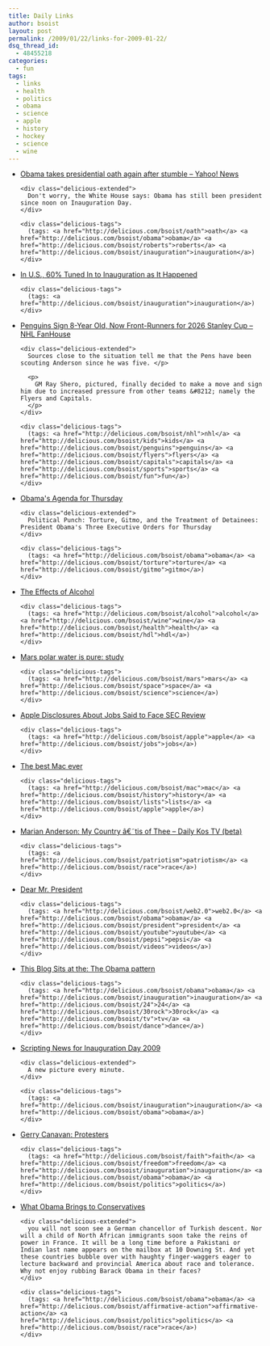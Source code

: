 ```yaml
---
title: Daily Links
author: bsoist
layout: post
permalink: /2009/01/22/links-for-2009-01-22/
dsq_thread_id:
  - 48455218
categories:
  - fun
tags:
  - links
  - health
  - politics
  - obama
  - science
  - apple
  - history
  - hockey
  - science
  - wine
---
```

<ul class="delicious">
  <li>
    <div class="delicious-link">
      <a href="http://news.yahoo.com/s/ap/20090122/ap_on_go_pr_wh/obama_oath_do_over_7">Obama takes presidential oath again after stumble &#8211; Yahoo! News</a>
    </div>
    
    <div class="delicious-extended">
      Don't worry, the White House says: Obama has still been president since noon on Inauguration Day.
    </div>
    
    <div class="delicious-tags">
      (tags: <a href="http://delicious.com/bsoist/oath">oath</a> <a href="http://delicious.com/bsoist/obama">obama</a> <a href="http://delicious.com/bsoist/roberts">roberts</a> <a href="http://delicious.com/bsoist/inauguration">inauguration</a>)
    </div>
  </li>
  
  <li>
    <div class="delicious-link">
      <a href="http://www.gallup.com/poll/113920/Tuned-Inauguration-Happened.aspx">In U.S., 60% Tuned In to Inauguration as It Happened</a>
    </div>
    
    <div class="delicious-tags">
      (tags: <a href="http://delicious.com/bsoist/inauguration">inauguration</a>)
    </div>
  </li>
  
  <li>
    <div class="delicious-link">
      <a href="http://nhl.fanhouse.com/2009/01/21/penguins-sign-8-year-old-now-front-runners-for-2026-stanley-cup/">Penguins Sign 8-Year Old, Now Front-Runners for 2026 Stanley Cup &#8211; NHL FanHouse</a>
    </div>
    
    <div class="delicious-extended">
      Sources close to the situation tell me that the Pens have been scouting Anderson since he was five. </p> 
      
      <p>
        GM Ray Shero, pictured, finally decided to make a move and sign him due to increased pressure from other teams &#8212; namely the Flyers and Capitals.
      </p>
    </div>
    
    <div class="delicious-tags">
      (tags: <a href="http://delicious.com/bsoist/nhl">nhl</a> <a href="http://delicious.com/bsoist/kids">kids</a> <a href="http://delicious.com/bsoist/penguins">penguins</a> <a href="http://delicious.com/bsoist/flyers">flyers</a> <a href="http://delicious.com/bsoist/capitals">capitals</a> <a href="http://delicious.com/bsoist/sports">sports</a> <a href="http://delicious.com/bsoist/fun">fun</a>)
    </div>
  </li>
  
  <li>
    <div class="delicious-link">
      <a href="http://blogs.abcnews.com/politicalpunch/2009/01/torture-gitmo-a.html">Obama's Agenda for Thursday</a>
    </div>
    
    <div class="delicious-extended">
      Political Punch: Torture, Gitmo, and the Treatment of Detainees: President Obama's Three Executive Orders for Thursday
    </div>
    
    <div class="delicious-tags">
      (tags: <a href="http://delicious.com/bsoist/obama">obama</a> <a href="http://delicious.com/bsoist/torture">torture</a> <a href="http://delicious.com/bsoist/gitmo">gitmo</a>)
    </div>
  </li>
  
  <li>
    <div class="delicious-link">
      <a href="http://www.cbc.ca/national/blog/video/healtheducation/the_effects_of_alcohol.html">The Effects of Alcohol</a>
    </div>
    
    <div class="delicious-tags">
      (tags: <a href="http://delicious.com/bsoist/alcohol">alcohol</a> <a href="http://delicious.com/bsoist/wine">wine</a> <a href="http://delicious.com/bsoist/health">health</a> <a href="http://delicious.com/bsoist/hdl">hdl</a>)
    </div>
  </li>
  
  <li>
    <div class="delicious-link">
      <a href="http://www.physorg.com/news151676005.html">Mars polar water is pure: study</a>
    </div>
    
    <div class="delicious-tags">
      (tags: <a href="http://delicious.com/bsoist/mars">mars</a> <a href="http://delicious.com/bsoist/space">space</a> <a href="http://delicious.com/bsoist/science">science</a>)
    </div>
  </li>
  
  <li>
    <div class="delicious-link">
      <a href="http://www.bloomberg.com/apps/news?pid=newsarchive&sid=aDL78iMCdOzk">Apple Disclosures About Jobs Said to Face SEC Review</a>
    </div>
    
    <div class="delicious-tags">
      (tags: <a href="http://delicious.com/bsoist/apple">apple</a> <a href="http://delicious.com/bsoist/jobs">jobs</a>)
    </div>
  </li>
  
  <li>
    <div class="delicious-link">
      <a href="http://www.macworld.com/article/138328/2009/01/macat25_bestmac.html?lsrc=rss_weblogs_editors">The best Mac ever</a>
    </div>
    
    <div class="delicious-tags">
      (tags: <a href="http://delicious.com/bsoist/mac">mac</a> <a href="http://delicious.com/bsoist/history">history</a> <a href="http://delicious.com/bsoist/lists">lists</a> <a href="http://delicious.com/bsoist/apple">apple</a>)
    </div>
  </li>
  
  <li>
    <div class="delicious-link">
      <a href="http://www.dailykostv.com/v/000167.html">Marian Anderson: My Country â€˜tis of Thee &#8211; Daily Kos TV (beta)</a>
    </div>
    
    <div class="delicious-tags">
      (tags: <a href="http://delicious.com/bsoist/patriotism">patriotism</a> <a href="http://delicious.com/bsoist/race">race</a>)
    </div>
  </li>
  
  <li>
    <div class="delicious-link">
      <a href="http://www.refresheverything.com/">Dear Mr. President</a>
    </div>
    
    <div class="delicious-tags">
      (tags: <a href="http://delicious.com/bsoist/web2.0">web2.0</a> <a href="http://delicious.com/bsoist/obama">obama</a> <a href="http://delicious.com/bsoist/president">president</a> <a href="http://delicious.com/bsoist/youtube">youtube</a> <a href="http://delicious.com/bsoist/pepsi">pepsi</a> <a href="http://delicious.com/bsoist/videos">videos</a>)
    </div>
  </li>
  
  <li>
    <div class="delicious-link">
      <a href="http://www.cultureby.com/trilogy/2009/01/the-obama-pattern.html">This Blog Sits at the: The Obama pattern</a>
    </div>
    
    <div class="delicious-tags">
      (tags: <a href="http://delicious.com/bsoist/obama">obama</a> <a href="http://delicious.com/bsoist/inauguration">inauguration</a> <a href="http://delicious.com/bsoist/24">24</a> <a href="http://delicious.com/bsoist/30rock">30rock</a> <a href="http://delicious.com/bsoist/tv">tv</a> <a href="http://delicious.com/bsoist/dance">dance</a>)
    </div>
  </li>
  
  <li>
    <div class="delicious-link">
      <a href="http://scripting.com/defaultinaug2009.html">Scripting News for Inauguration Day 2009</a>
    </div>
    
    <div class="delicious-extended">
      A new picture every minute.
    </div>
    
    <div class="delicious-tags">
      (tags: <a href="http://delicious.com/bsoist/inauguration">inauguration</a> <a href="http://delicious.com/bsoist/obama">obama</a>)
    </div>
  </li>
  
  <li>
    <div class="delicious-link">
      <a href="http://gerrycanavan.blogspot.com/2009/01/protesters.html">Gerry Canavan: Protesters</a>
    </div>
    
    <div class="delicious-tags">
      (tags: <a href="http://delicious.com/bsoist/faith">faith</a> <a href="http://delicious.com/bsoist/freedom">freedom</a> <a href="http://delicious.com/bsoist/inauguration">inauguration</a> <a href="http://delicious.com/bsoist/obama">obama</a> <a href="http://delicious.com/bsoist/politics">politics</a>)
    </div>
  </li>
  
  <li>
    <div class="delicious-link">
      <a href="http://article.nationalreview.com/?q=NTcwMTI1M2RmZDM5NDQyZmRkNmI2ZTAzZDdhZmY4ZGY=">What Obama Brings to Conservatives</a>
    </div>
    
    <div class="delicious-extended">
      you will not soon see a German chancellor of Turkish descent. Nor will a child of North African immigrants soon take the reins of power in France. It will be a long time before a Pakistani or Indian last name appears on the mailbox at 10 Downing St. And yet these countries bubble over with haughty finger-waggers eager to lecture backward and provincial America about race and tolerance. Why not enjoy rubbing Barack Obama in their faces?
    </div>
    
    <div class="delicious-tags">
      (tags: <a href="http://delicious.com/bsoist/obama">obama</a> <a href="http://delicious.com/bsoist/affirmative-action">affirmative-action</a> <a href="http://delicious.com/bsoist/politics">politics</a> <a href="http://delicious.com/bsoist/race">race</a>)
    </div>
  </li>
</ul>
